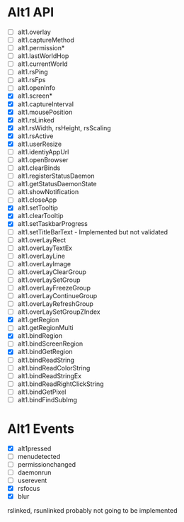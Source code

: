 # Alt1 API

- [ ] alt1.overlay
- [ ] alt1.captureMethod
- [ ] alt1.permission*
- [ ] alt1.lastWorldHop
- [ ] alt1.currentWorld
- [ ] alt1.rsPing
- [ ] alt1.rsFps
- [ ] alt1.openInfo
- [x] alt1.screen*
- [x] alt1.captureInterval
- [x] alt1.mousePosition
- [x] alt1.rsLinked
- [x] alt1.rsWidth, rsHeight, rsScaling
- [x] alt1.rsActive
- [x] alt1.userResize
- [ ] alt1.identiyAppUrl
- [ ] alt1.openBrowser
- [ ] alt1.clearBinds
- [ ] alt1.registerStatusDaemon
- [ ] alt1.getStatusDaemonState
- [ ] alt1.showNotification
- [ ] alt1.closeApp
- [x] alt1.setTooltip
- [x] alt1.clearTooltip
- [x] alt1.setTaskbarProgress
- [ ] alt1.setTitleBarText - Implemented but not validated
- [ ] alt1.overLayRect
- [ ] alt1.overLayTextEx
- [ ] alt1.overLayLine
- [ ] alt1.overLayImage
- [ ] alt1.overLayClearGroup
- [ ] alt1.overLaySetGroup
- [ ] alt1.overLayFreezeGroup
- [ ] alt1.overLayContinueGroup
- [ ] alt1.overLayRefreshGroup
- [ ] alt1.overLaySetGroupZIndex
- [x] alt1.getRegion
- [ ] alt1.getRegionMulti
- [x] alt1.bindRegion
- [ ] alt1.bindScreenRegion
- [x] alt1.bindGetRegion
- [ ] alt1.bindReadString
- [ ] alt1.bindReadColorString
- [ ] alt1.bindReadStringEx
- [ ] alt1.bindReadRightClickString
- [ ] alt1.bindGetPixel
- [ ] alt1.bindFindSubImg

# Alt1 Events

- [x] alt1pressed
- [ ] menudetected
- [ ] permissionchanged
- [ ] daemonrun
- [ ] userevent
- [x] rsfocus
- [x] blur

rslinked, rsunlinked probably not going to be implemented
